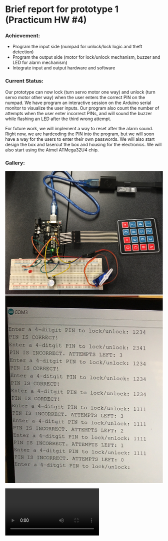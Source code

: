 # Brief report for prototype 1 (Practicum HW #4)

### Achievement:
- Program the input side (numpad for unlock/lock logic and theft detection)
- Program the output side (motor for lock/unlock mechanism, buzzer and LED for alarm mechanism)
- Integrate input and output hardware and software

### Current Status:
Our prototype can now lock (turn servo motor one way) and unlock (turn servo motor other way) when the user enters the correct PIN on the numpad. We have program an interactive session on the Arduino serial monitor to visualize the user inputs. Our program also count the number of attempts when the user enter incorrect PINs, and will sound the buzzer while flashing an LED after the third wrong attempt. 

For future work, we will implement a way to reset after the alarm sound. Right now, we are hardcoding the PIN into the program, but we will soon have a way for the users to enter their own passwords. We will also start design the box and lasercut the box and housing for the electronics. We will also start using the Atmel ATMega32U4 chip.

### Gallery:

![proto1_img](images/ece411_proto1_img0.jpeg)
![proto1_img](images/ece411_proto1_img1.jpeg)

![Proto1_video_link](images/ece411_proto1_vid.MOV)
